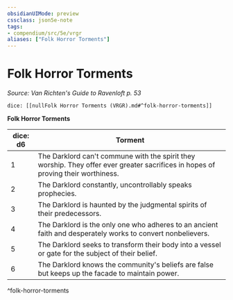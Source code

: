 ```yaml
---
obsidianUIMode: preview
cssclass: json5e-note
tags:
- compendium/src/5e/vrgr
aliases: ["Folk Horror Torments"]
---
```

# Folk Horror Torments
*Source: Van Richten's Guide to Ravenloft p. 53* 

`dice: [[nullFolk Horror Torments (VRGR).md#^folk-horror-torments]]`

**Folk Horror Torments**

| dice: d6 | Torment |
|----------|---------|
| 1 | The Darklord can't commune with the spirit they worship. They offer ever greater sacrifices in hopes of proving their worthiness. |
| 2 | The Darklord constantly, uncontrollably speaks prophecies. |
| 3 | The Darklord is haunted by the judgmental spirits of their predecessors. |
| 4 | The Darklord is the only one who adheres to an ancient faith and desperately works to convert nonbelievers. |
| 5 | The Darklord seeks to transform their body into a vessel or gate for the subject of their belief. |
| 6 | The Darklord knows the community's beliefs are false but keeps up the facade to maintain power. |
^folk-horror-torments